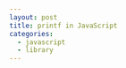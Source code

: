 ```yaml
---
layout: post
title: printf in JavaScript
categories:
  - javascript
  - library
---
```


<script src="https://gist.github.com/1432334.js"> </script>